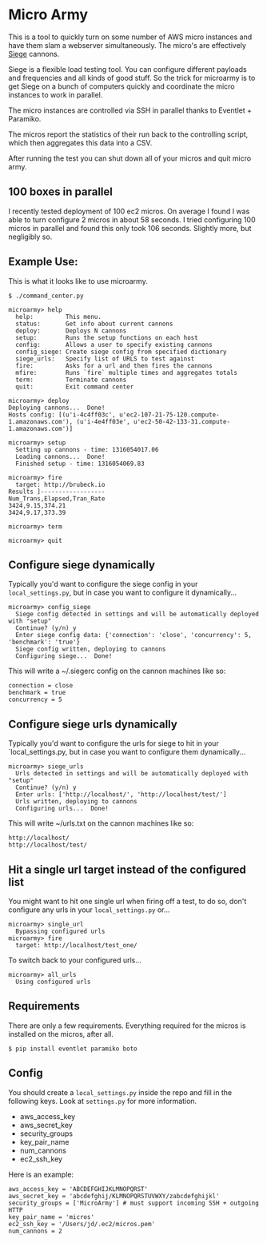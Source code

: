 # Micro Army

This is a tool to quickly turn on some number of AWS micro instances and have 
them slam a webserver simultaneously. The micro's are effectively
[Siege](http://www.joedog.org/index/siege-home) cannons.

Siege is a flexible load testing tool. You can configure different payloads and
frequencies and all kinds of good stuff. So the trick for microarmy is to get
Siege on a bunch of computers quickly and coordinate the micro instances to work
in parallel.

The micro instances are controlled via SSH in parallel thanks to Eventlet +
Paramiko.

The micros report the statistics of their run back to the controlling script,
which then aggregates this data into a CSV.

After running the test you can shut down all of your micros and quit micro army.


## 100 boxes in parallel

I recently tested deployment of 100 ec2 micros.  On average I found I was able
to turn configure 2 micros in about 58 seconds.  I tried configuring 100 micros
in parallel and found this only took 106 seconds.  Slightly more, but negligibly
so.


## Example Use:

This is what it looks like to use microarmy.

    $ ./command_center.py 

    microarmy> help
      help:         This menu.
      status:       Get info about current cannons
      deploy:       Deploys N cannons
      setup:        Runs the setup functions on each host
      config:       Allows a user to specify existing cannons
      config_siege: Create siege config from specified dictionary
      siege_urls:   Specify list of URLS to test against
      fire:         Asks for a url and then fires the cannons
      mfire:        Runs `fire` multiple times and aggregates totals
      term:         Terminate cannons
      quit:         Exit command center

    microarmy> deploy
    Deploying cannons...  Done!
    Hosts config: [(u'i-4c4ff03c', u'ec2-107-21-75-120.compute-1.amazonaws.com'), (u'i-4e4ff03e', u'ec2-50-42-133-31.compute-1.amazonaws.com')]
    
    microarmy> setup
      Setting up cannons - time: 1316054017.06
      Loading cannons...  Done!
      Finished setup - time: 1316054069.83

    microarmy> fire
      target: http://brubeck.io
    Results ]------------------
    Num_Trans,Elapsed,Tran_Rate
    3424,9.15,374.21
    3424,9.17,373.39

    microarmy> term
    
    microarmy> quit

## Configure siege dynamically

Typically you'd want to configure the siege config in your `local_settings.py`, but in case you want to configure it dynamically...

    microarmy> config_siege
      Siege config detected in settings and will be automatically deployed with "setup"
      Continue? (y/n) y
      Enter siege config data: {'connection': 'close', 'concurrency': 5, 'benchmark': 'true'}
      Siege config written, deploying to cannons
      Configuring siege...  Done!

This will write a ~/.siegerc config on the cannon machines like so:

    connection = close
    benchmark = true
    concurrency = 5

## Configure siege urls dynamically

Typically you'd want to configure the urls for siege to hit in your `local_settings.py, but in case you want to configure them dynamically...

    microarmy> siege_urls
      Urls detected in settings and will be automatically deployed with "setup"
      Continue? (y/n) y
      Enter urls: ['http://localhost/', 'http://localhost/test/']
      Urls written, deploying to cannons
      Configuring urls...  Done!

This will write ~/urls.txt on the cannon machines like so:

    http://localhost/
    http://localhost/test/

## Hit a single url target instead of the configured list

You might want to hit one single url when firing off a test, to do so, don't configure any urls in your `local_settings.py` or...

    microarmy> single_url
      Bypassing configured urls
    microarmy> fire
      target: http://localhost/test_one/

To switch back to your configured urls...

    microarmy> all_urls
      Using configured urls

## Requirements

There are only a few requirements. Everything required for the micros is
installed on the micros, after all.

    $ pip install eventlet paramiko boto
    

## Config

You should create a `local_settings.py` inside the repo and fill in the
following keys. Look at `settings.py` for more information.

* aws_access_key
* aws_secret_key
* security_groups
* key_pair_name
* num_cannons
* ec2_ssh_key

Here is an example:
                     
    aws_access_key = 'ABCDEFGHIJKLMNOPQRST'
    aws_secret_key = 'abcdefghij/KLMNOPQRSTUVWXY/zabcdefghijkl'
    security_groups = ['MicroArmy'] # must support incoming SSH + outgoing HTTP
    key_pair_name = 'micros'
    ec2_ssh_key = '/Users/jd/.ec2/micros.pem'
    num_cannons = 2
